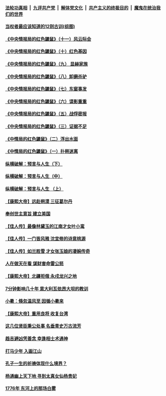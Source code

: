 

####  [法轮功真相](../../../../basic/blob/master/README.md?t=07090902) &nbsp;|&nbsp; [九评共产党](../../../../9ping.md/blob/master/README.md?t=07090902) &nbsp;|&nbsp; [解体党文化](../../../../jtdwh.md/blob/master/README.md?t=07090902)  &nbsp;|&nbsp; [共产主义的终极目的](../../../../gczydzjmd.md/blob/master/README.md?t=07090902) &nbsp;|&nbsp; [魔鬼在统治我们的世界](../../../../mgztzwmdsj.md/blob/master/README.md?t=07090902) 

#### [当权者最应该知道的12则古训(组图)](../pages/prog647/a102889341.md?t=07090902) 

#### [《中央情报局的红色鼹鼠》（十一）风云际会](../pages/prog647/a102889106.md?t=07090902) 

#### [《中央情报局的红色鼹鼠》（十）红色基因](../pages/prog647/a102889103.md?t=07090902) 

#### [《中央情报局的红色鼹鼠》（九） 显赫家族](../pages/prog647/a102889100.md?t=07090902) 

#### [《中央情报局的红色鼹鼠》（八）卸磨杀驴](../pages/prog647/a102889087.md?t=07090902) 

#### [《中央情报局的红色鼹鼠》（七）东窗事发](../pages/prog647/a102889080.md?t=07090902) 

#### [《中央情报局的红色鼹鼠》（六）谍影重重](../pages/prog647/a102889075.md?t=07090902) 

#### [《中央情报局的红色鼹鼠》（五）战俘密报](../pages/prog647/a102889052.md?t=07090902) 

#### [《中央情报局的红色鼹鼠》（三）证据不足](../pages/prog647/a102889048.md?t=07090902) 

#### [《中情局的红色鼹鼠》（二）浮出水面](../pages/prog647/a102889040.md?t=07090902) 

#### [《中情局的红色鼹鼠》（一）扑朔迷离](../pages/prog647/a102889035.md?t=07090902) 

#### [纵横破解：预言与人生（下）](../pages/prog647/a102888708.md?t=07090902) 

#### [纵横破解：预言与人生（中）](../pages/prog647/a102888691.md?t=07090902) 

#### [纵横破解：预言与人生 （上）](../pages/prog647/a102888679.md?t=07090902) 

#### [【康熙大帝】远赴朔漠 三征葛尔丹](../pages/prog647/a102888583.md?t=07090902) 

#### [奉创世主意旨 建立美国](../pages/prog647/a102887664.md?t=07090902) 

#### [【佳人传】最像林黛玉的江南才女叶小鸾](../pages/prog647/a102887750.md?t=07090902) 

#### [【佳人传】一门皆风雅 沈宜修的诗意桃源](../pages/prog647/a102887738.md?t=07090902) 

#### [【佳人传】如兰胜雪 才女张玉娘的凄婉传奇](../pages/prog647/a102887006.md?t=07090902) 

#### [人在做天在看 谋财害命雷公怒](../pages/prog647/a102886986.md?t=07090902) 

#### [【康熙大帝】北疆拒俄 永戍龙兴之地](../pages/prog647/a102886881.md?t=07090902) 

#### [7分钟影响几十年 意大利瓦依昂大坝的教训](../pages/prog647/a102886630.md?t=07090902) 

#### [小暑：倏忽温风至 因循小暑来](../pages/prog647/a102886557.md?t=07090902) 

#### [【康熙大帝】重用良将 收复台湾](../pages/prog647/a102886408.md?t=07090902) 

#### [这几位贤臣秉公处事 名垂青史万古流芳](../pages/prog647/a102885845.md?t=07090902) 

#### [趋吉避凶凭善念 幸逢相士术通神](../pages/prog647/a102885841.md?t=07090902) 

#### [打马少年 入画江山](../pages/prog647/a102885721.md?t=07090902) 

#### [孔子一生的祈祷体现什么境界？](../pages/prog647/a102885080.md?t=07090902) 

#### [杨通幽上天下地 寻到太真女仙杨贵妃](../pages/prog647/a102885076.md?t=07090902) 

#### [1776年 东河上的那场白雾](../pages/prog647/a102884957.md?t=07090902) 

